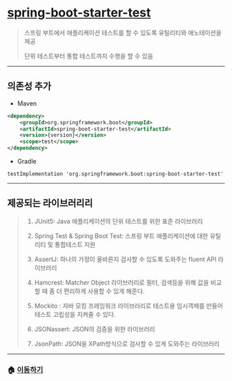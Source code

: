 # [spring-boot-starter-test](https://mvnrepository.com/artifact/org.springframework.boot/spring-boot-starter-test)

> 스프링 부트에서 애플리케이션 테스트를 할 수 있도록 유틸리티와 애노테이션을 제공
>
> 단위 테스트부터 통합 테스트까지 수행을 할 수 있음

---

## 의존성 추가

* Maven

```xml
<dependency>
    <groupId>org.springframework.boot</groupId>
    <artifactId>spring-boot-starter-test</artifactId>
    <version>{version}</version>
    <scope>test</scope>
</dependency>
```

* Gradle

```Gradle
testImplementation 'org.springframework.boot:spring-boot-starter-test'
```

---

## 제공되는 라이브러리리

> 1. JUnit5: Java 애플리케이션의 단위 테스트를 위한 표준 라이브러리
>
> 2. Spring Test & Spring Boot Test: 스프링 부트 애플리케이션에 대한  유틸리티 및 통합테스트 지원
> 3. AssertJ: 하나의 가정이 올바른지 검사할 수 있도록 도와주는 fluent API 라이브러리
> 4. Hamcrest: Matcher Object 라이브러리로 필터, 검색등을 위해 값을 비교할 때 좀 더 편리하게 사용할 수 있게 해준다.
> 5. Mockito : 자바 모킹 프레임워크 라이브러리로 테스트용 임시객체를 만들어 테스트 고립성을 지켜줄 수 있다.
> 6. JSONassert: JSON의 검증을 위한 라이브러리
> 7. JsonPath: JSON을 XPath방식으로 검사할 수 있게 도와주는 라이브러리

---

### 🏠 [이동하기](../../README.md)
